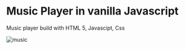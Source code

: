 # Music Player in vanilla Javascript

Music player build with HTML 5, Javascipt, Css

![music](https://user-images.githubusercontent.com/24366476/118585971-8a2c7680-b7b7-11eb-847b-30d0dbd54b94.jpg)
